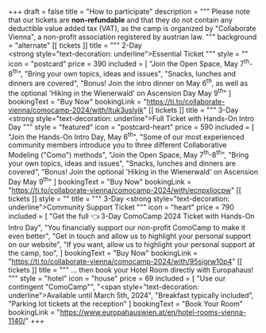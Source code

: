 +++
draft = false
title = "How to participate"
description = """
Please note that our tickets are **non-refundable** and that they do not contain any deductible value added tax (VAT), as the camp is organized by "Collaborate Vienna", a non-profit association registered by austrian law.
"""
background = "alternate"
[[ tickets ]]
title = """
    2-Day <br> <strong style=\"text-decoration: underline\">Essential</strong> Ticket
"""
style = ""
icon = "postcard"
price = 390
included = [
    "Join the Open Space, May 7<sup>th</sup>-8<sup>th</sup>",
    "Bring your own topics, ideas and issues",
    "Snacks, lunches and dinners are covered",
    "Bonus! Join the intro dinner on May 6<sup>th</sup>, as well as the optional 'Hiking in the Wienerwald' on Ascension Day May 9<sup>th</sup>"
]
bookingText = "Buy Now"
bookingLink = "https://ti.to/collaborate-vienna/comocamp-2024/with/ltuk3uslyik"
[[ tickets ]]
title = """
    3-Day <strong style=\"text-decoration: underline\">Full</strong> Ticket with Hands-On Intro Day
"""
style = "featured"
icon = "postcard-heart"
price = 590
included = [
    "Join the Hands-On Intro Day, May 6<sup>th</sup>",
    "Some of our most experienced community members introduce you to three different Collaborative Modeling (\"Como\") methods",
    "Join the Open Space, May 7<sup>th</sup>-8<sup>th</sup>",
    "Bring your own topics, ideas and issues",
    "Snacks, lunches and dinners are covered",
    "Bonus! Join the optional 'Hiking in the Wienerwald' on Ascension Day May 9<sup>th</sup>" 
]
bookingText = "Buy Now"
bookingLink = "https://ti.to/collaborate-vienna/comocamp-2024/with/ecnpxliocpw"
[[ tickets ]]
style = ""
title = """
    3-Day <strong style=\"text-decoration: underline\">Community Support</strong> Ticket
"""
icon = "heart"
price = 790
included = [
    "Get the full 👈 3-Day ComoCamp 2024 Ticket with Hands-On Intro Day",
    "You financially support our non-profit ComoCamp to make it even better",
    "Get in touch and allow us to highlight your personal support on our website",
    "If you want, allow us to highlight your personal support at the camp, too",
]
bookingText = "Buy Now"
bookingLink = "https://ti.to/collaborate-vienna/comocamp-2024/with/95sigrw10p4"
[[ tickets ]]
title = """
    ... then book your Hotel Room
    directly with Europahaus!
"""
style = "hotel"
icon = "house"
price = 69
included = [
    "Use our contingent \"ComoCamp\"",
    "<span style=\"text-decoration: underline\">Available until March 5th, 2024</span>",
    "Breakfast typically included",
    "Parking lot tickets at the reception"
]
bookingText = "Book Your Room"
bookingLink = "https://www.europahauswien.at/en/hotel-rooms-vienna-1140/"
+++
